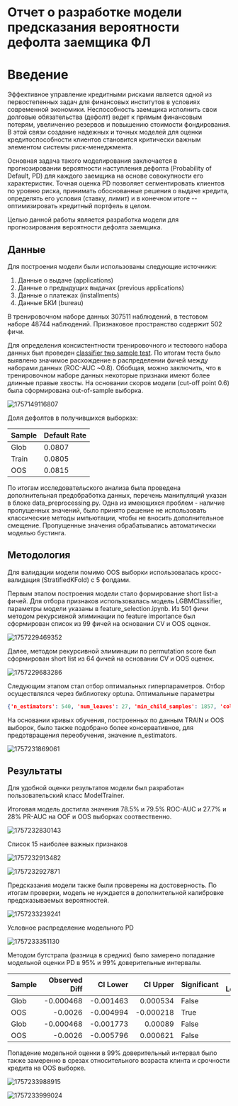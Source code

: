 # Отчет о разработке модели предсказания вероятности дефолта заемщика ФЛ

# Введение

Эффективное управление кредитными рисками является одной из первостепенных задач для финансовых институтов в условиях современной экономики. Неспособность заемщика исполнить свои долговые обязательства (дефолт) ведет к прямым финансовым потерям, увеличению резервов и повышению стоимости фондирования. В этой связи создание надежных и точных моделей для оценки кредитоспособности клиентов становится критически важным элементом системы риск-менеджмента.

Основная задача такого моделирования заключается в прогнозировании вероятности наступления дефолта (Probability of Default, PD) для каждого заемщика на основе совокупности его характеристик. Точная оценка PD позволяет сегментировать клиентов по уровню риска, принимать обоснованные решения о выдаче кредита, определять его условия (ставку, лимит) и в конечном итоге -- оптимизировать кредитный портфель в целом.

Целью данной работы является разработка модели для прогнозирования вероятности дефолта заемщика.

## Данные

Для построения модели были использованы следующие источники:

1. Данные о выдаче (applications)
2. Данные о предыдущих выдачах (previous applications)
3. Данные о платежах (installments)
4. Данные БКИ (bureau)

В тренировочном наборе данных 307511 наблюдений, в тестовом наборе 48744 наблюдений. Признаковое пространство содержит 502 фичи.

Для определения консистентности тренировочного и тестового набора данных был проведен [classifier two sample test](https://arxiv.org/pdf/1610.06545). По итогам теста было выявлено значимое расхождение в распределении фичей между наборами данных (ROC-AUC ~0.8). Обобщая, можно заключить, что в тренировочном наборе данных некоторые признаки имеют более длинные правые хвосты.
На основании скоров модели (cut-off point 0.6) была сформирована out-of-sample выборка.

![1757149116807](image/README/1757149116807.png)

Доля дефолтов в получившихся выборках:

| Sample | Default Rate |
| ------ | ------------ |
| Glob   | 0.0807       |
| Train  | 0.0805       |
| OOS    | 0.0815       |

По итогам исследовательского анализа была проведена дополнительная предобработка данных, перечень манипуляций указан в блоке data_preprocessing.py.
Одна из имеющихся проблем - наличие пропущенных значений, было принято решение не использовать классические методы импьютации, чтобы не вносить дополнительное смещение. Пропущенные значения обрабатывались автоматически моделью бустинга.

## Методология

Для валидации модели помимо OOS выборки использовалась кросс-валидация (StratifiedKFold) с 5 фолдами.

Первым этапом построения модели стало формирование short list-а фичей. Для отбора признаков использовалась модель LGBMClassifier, параметры модели указаны в feature_selection.ipynb.
Из 501 фичи методом рекурсивной элиминации по feature importance был сформирован список из 99 фичей на основании CV и OOS оценок.

![1757229469352](image/README/1757229469352.png)

Далее, методом рекурсивной элиминации по permutation score был сформирован short list из 64 фичей на основании CV и OOS оценок.

![1757229683286](image/README/1757229683286.png)

Следующим этапом стал отбор оптимальных гиперпараметров. Отбор осуществлялся через библиотеку optuna. Оптимальные параметры

```json
{'n_estimators': 540, 'num_leaves': 27, 'min_child_samples': 1857, 'colsample_bytree': 0.5002287019819426, 'reg_alpha': 0.019998333098629646, 'reg_lambda': 2.6663467952723607e-06}
```

На основании кривых обучения, построенных по данным TRAIN и OOS выборок, было также подобрано более консервативное, для предотвращения переобучения, значение n_estimators.

![1757231869061](image/README/1757231869061.png)

## Результаты

Для удобной оценки результатов модели был разработан пользовательский класс ModelTrainer.

Итоговая модель достигла значения 78.5% и 79.5% ROC-AUC и 27.7% и 28% PR-AUC на OOF и OOS выборках соотвественно.

![1757232830143](image/README/1757232830143.png)

Список 15 наиболее важных признаков

![1757232913482](image/README/1757232913482.png)

![1757232927871](image/README/1757232927871.png)

Предсказания модели также были проверены на достоверность. По итогам проверки, модель не нуждается в дополнительной калибровке предсказываемых вероятностей.

![1757233239241](image/README/1757233239241.png)

Условное распределение модельного PD

![1757233351130](image/README/1757233351130.png)

Методом бутстрапа (разница в средних) было замерено попадание модельной оценки PD в 95% и 99% доверительные интервалы.

| Sample | Observed Diff |  CI Lower |  CI Upper | Significant | CI Level |
| :----- | ------------: | --------: | --------: | :---------- | -------: |
| Glob   |     -0.000468 | -0.001463 |  0.000534 | False       |       95 |
| OOS    |       -0.0026 | -0.004994 | -0.000218 | True        |       95 |
| Glob   |     -0.000468 | -0.001773 |   0.00089 | False       |       99 |
| OOS    |       -0.0026 | -0.005796 |  0.000621 | False       |       99 |

Попадение модельной оценки в 99% доверительный интервал было также замеренно в срезах относительного возраста клинта и срочности кредита на OOS выборке.

![1757233988915](image/README/1757233988915.png)

![1757233999024](image/README/1757233999024.png)
